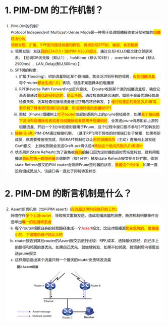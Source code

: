 # 1. PIM-DM 的工作机制？

![alt text](images/面试题---PIM-DM基础/image-4.png)

# 2. PIM-DM 的断言机制是什么？

![alt text](images/面试题---PIM-DM基础/image-3.png)
